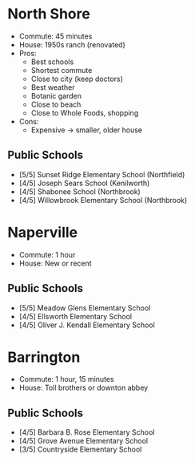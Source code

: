 # North Shore
- Commute: 45 minutes
- House: 1950s ranch (renovated)
- Pros:
    * Best schools
    * Shortest commute
    * Close to city (keep doctors)
    * Best weather 
    * Botanic garden
    * Close to beach
    * Close to Whole Foods, shopping
- Cons:
    * Expensive -> smaller, older house
## Public Schools
- [5/5] Sunset Ridge Elementary School (Northfield)
- [4/5] Joseph Sears School (Kenilworth)
- [4/5] Shabonee School (Northbrook)
- [4/5] Willowbrook Elementary School (Northbrook)

# Naperville
- Commute: 1 hour
- House: New or recent
## Public Schools
- [5/5] Meadow Glens Elementary School
- [4/5] Ellsworth Elementary School
- [4/5] Oliver J. Kendall Elementary School

# Barrington
- Commute: 1 hour, 15 minutes
- House: Toll brothers or downton abbey
## Public Schools
- [4/5] Barbara B. Rose Elementary School
- [4/5] Grove Avenue Elementary School
- [3/5] Countryside Elementary School

 



